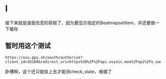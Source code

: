 # I

接下来就是谱面信息的获取了，因为要显示指定的BeatmapsetItem，并还要做一下缓存

## 暂时用这个测试

```url
https://osu.ppy.sh/oauth/authorize?client_id=36104&redirect_uri=https%3A%2F%2Fapi.osynic.moe%2Fapi%2Fo_oauth&response_type=code&scope=public+identify&state=osynic_ccb
```

卧槽啊，这个还只能挂上去才能测check_state，难绷了
